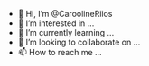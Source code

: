 - 👋 Hi, I’m @CaroolineRiios
- 👀 I’m interested in ...
- 🌱 I’m currently learning ...
- 💞️ I’m looking to collaborate on ...
- 📫 How to reach me ...

<!---
CaroolineRiios/CaroolineRiios is a ✨ special ✨ repository because its `README.md` (this file) appears on your GitHub profile.
You can click the Preview link to take a look at your changes.
--->
